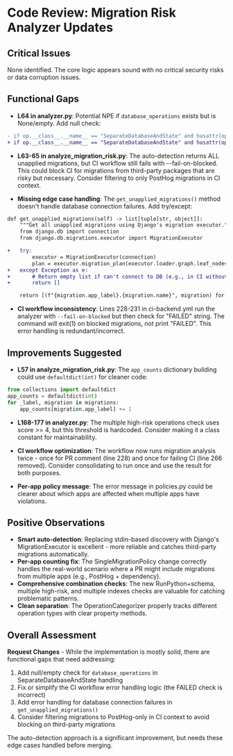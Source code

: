 # Code Review: Migration Risk Analyzer Updates

## Critical Issues

None identified. The core logic appears sound with no critical security risks or data corruption issues.

## Functional Gaps

- **L64 in analyzer.py**: Potential NPE if `database_operations` exists but is None/empty. Add null check:

```diff
- if op.__class__.__name__ == "SeparateDatabaseAndState" and hasattr(op, "database_operations"):
+ if op.__class__.__name__ == "SeparateDatabaseAndState" and hasattr(op, "database_operations") and op.database_operations:
```

- **L63-65 in analyze_migration_risk.py**: The auto-detection returns ALL unapplied migrations, but CI workflow still fails with --fail-on-blocked. This could block CI for migrations from third-party packages that are risky but necessary. Consider filtering to only PostHog migrations in CI context.

- **Missing edge case handling**: The `get_unapplied_migrations()` method doesn't handle database connection failures. Add try/except:

```diff
def get_unapplied_migrations(self) -> list[tuple[str, object]]:
    """Get all unapplied migrations using Django's migration executor."""
    from django.db import connection
    from django.db.migrations.executor import MigrationExecutor

+   try:
        executor = MigrationExecutor(connection)
        plan = executor.migration_plan(executor.loader.graph.leaf_nodes())
+   except Exception as e:
+       # Return empty list if can't connect to DB (e.g., in CI without DB)
+       return []

    return [(f"{migration.app_label}.{migration.name}", migration) for migration, backwards in plan]
```

- **CI workflow inconsistency**: Lines 228-231 in ci-backend.yml run the analyzer with `--fail-on-blocked` but then check for "FAILED" string. The command will exit(1) on blocked migrations, not print "FAILED". This error handling is redundant/incorrect.

## Improvements Suggested

- **L57 in analyze_migration_risk.py**: The `app_counts` dictionary building could use `defaultdict(int)` for cleaner code:

```python
from collections import defaultdict
app_counts = defaultdict(int)
for _label, migration in migrations:
    app_counts[migration.app_label] += 1
```

- **L168-177 in analyzer.py**: The multiple high-risk operations check uses score >= 4, but this threshold is hardcoded. Consider making it a class constant for maintainability.

- **CI workflow optimization**: The workflow now runs migration analysis twice - once for PR comment (line 228) and once for failing CI (line 266 removed). Consider consolidating to run once and use the result for both purposes.

- **Per-app policy message**: The error message in policies.py could be clearer about which apps are affected when multiple apps have violations.

## Positive Observations

- **Smart auto-detection**: Replacing stdin-based discovery with Django's MigrationExecutor is excellent - more reliable and catches third-party migrations automatically.
- **Per-app counting fix**: The SingleMigrationPolicy change correctly handles the real-world scenario where a PR might include migrations from multiple apps (e.g., PostHog + dependency).
- **Comprehensive combination checks**: The new RunPython+schema, multiple high-risk, and multiple indexes checks are valuable for catching problematic patterns.
- **Clean separation**: The OperationCategorizer properly tracks different operation types with clear property methods.

## Overall Assessment

**Request Changes** - While the implementation is mostly solid, there are functional gaps that need addressing:

1. Add null/empty check for `database_operations` in SeparateDatabaseAndState handling
2. Fix or simplify the CI workflow error handling logic (the FAILED check is incorrect)
3. Add error handling for database connection failures in `get_unapplied_migrations()`
4. Consider filtering migrations to PostHog-only in CI context to avoid blocking on third-party migrations

The auto-detection approach is a significant improvement, but needs these edge cases handled before merging.

